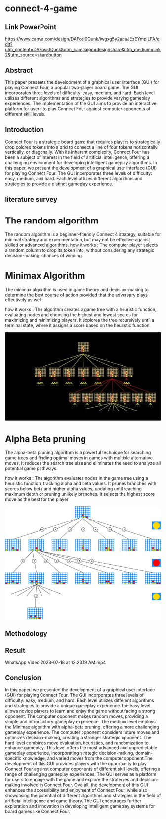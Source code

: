 # connect-4-game
## Link PowerPoint 

https://www.canva.com/design/DAFosi0Qunk/iwgxg5y2apaJEzEYmpILFA/edit?utm_content=DAFosi0Qunk&utm_campaign=designshare&utm_medium=link2&utm_source=sharebutton

## Abstract 
This paper presents the development of a graphical user interface (GUI) for playing Connect Four, a popular two-player board game. The GUI incorporates three levels of difficulty: easy, medium, and hard. Each level utilizes different algorithms and strategies to provide varying gameplay experiences. The implementation of the GUI aims to provide an interactive platform for users to play Connect Four against computer opponents of different skill levels.

## Introduction
Connect Four is a strategic board game that requires players to strategically drop colored tokens into a grid to connect a line of four tokens horizontally, vertically, or diagonally. With its inherent complexity, Connect Four has been a subject of interest in the field of artificial intelligence, offering a challenging environment for developing intelligent gameplay algorithms. In this paper, we present the development of a graphical user interface (GUI) for playing Connect Four. The GUI incorporates three levels of difficulty: easy, medium, and hard. Each level utilizes different algorithms and strategies to provide a distinct gameplay experience. 

## literature survey

# The random algorithm 

The random algorithm is a beginner-friendly Connect 4 strategy, suitable for minimal strategy and experimentation, but may not be effective against skilled or advanced algorithms.
how it works : The computer player selects a random column to drop its token into, without considering any strategic decision-making. chances of winning.
                                
# Minimax Algorithm

The minimax algorithm is used in game theory and decision-making to determine the best course of action provided that the adversary plays effectively as well. 

how it works : The algorithm creates a game tree with a heuristic function, evaluating nodes and choosing the highest and lowest scores for maximizing and minimizing players. It explores the tree recursively until a terminal state, where it assigns a score based on the heuristic function.

<img src="download.jpg" alt="Image" width="620px" height="auto">


# Alpha Beta pruning
The alpha-beta pruning algorithm is a powerful technique for searching game trees and finding optimal moves in games with multiple alternative moves. It reduces the search tree size and eliminates the need to analyze all potential game pathways. 

how it works : The algorithm evaluates nodes in the game tree using a heuristic function, tracking alpha and beta values. It prunes branches with scores below beta and higher alpha values, updating until reaching maximum depth or pruning unlikely branches. It selects the highest score move as the best for the player

<img src="1_NKzsRiAxa_oiikgbLyLCyw.png" alt="Image" width="620px" height="auto">

## Methodology


## Result 
WhatsApp Video 2023-07-18 at 12.23.19 AM.mp4
## Conclusion

In this paper, we presented the development of a graphical user interface (GUI) for playing Connect Four. The GUI incorporates three levels of difficulty: easy, medium, and hard. Each level utilizes different algorithms and strategies to provide a unique gameplay experience.The easy level allows novice players to learn and enjoy the game without facing a strong opponent. The computer opponent makes random moves, providing a simple and introductory gameplay experience. The medium level employs the Minimax algorithm with alpha-beta pruning, offering a more challenging gameplay experience. The computer opponent considers future moves and optimizes decision-making, creating a stronger strategic opponent. The hard level combines move evaluation, heuristics, and randomization to enhance gameplay. This level offers the most advanced and unpredictable gameplay experience, incorporating strategic decision-making, domain-specific knowledge, and varied moves from the computer opponent.The development of this GUI provides players with the opportunity to play Connect Four against computer opponents of different skill levels, offering a range of challenging gameplay experiences. The GUI serves as a platform for users to engage with the game and explore the strategies and decision-making involved in Connect Four. Overall, the development of this GUI enhances the accessibility and enjoyment of Connect Four, while also showcasing the potential of different algorithms and strategies in the field of artificial intelligence and game theory. The GUI encourages further exploration and innovation in developing intelligent gameplay systems for board games like Connect Four.





